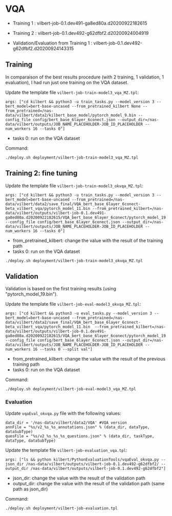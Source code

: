 # VQA
* Training 1 : vilbert-job-0.1.dev491-ga8ed80a.d20200922182615
* Training 2 : vilbert-job-0.1.dev492-g62dfbf2.d20200924004919

* Validation/Evaluation from Training 1 : vilbert-job-0.1.dev492-g62dfbf2.d20200924143315


## Training
In comparaison of the best results procedure (with 2 training, 1 validation, 1 evaluation), I had run just one training on the VQA dataset.


Update the template file `vilbert-job-train-model3_vqa_MZ.tpl`:
```console
args: ["cd kilbert && python3 -u train_tasks.py --model_version 3 --bert_model=bert-base-uncased --from_pretrained_kilbert None --from_pretrained=/nas-data/vilbert/data2/kilbert_base_model/pytorch_model_9.bin --config_file config/bert_base_6layer_6conect.json --output_dir=/nas-data/vilbert/outputs/JOB_NAME_PLACEHOLDER-JOB_ID_PLACEHOLDER --num_workers 16 --tasks 0"]
```
* tasks 0: run on the VQA dataset

Command:
```console
./deploy.sh deployment/vilbert-job-train-model3_vqa_MZ.tpl
```

## Training 2: fine tuning

Update the template file `vilbert-job-train-model3_okvqa_MZ.tpl`:

```console
args: ["cd kilbert && python3 -u train_tasks.py --model_version 3 --bert_model=bert-base-uncased --from_pretrained=/nas-data/vilbert/data2/save_final/VQA_bert_base_6layer_6conect-beta_vilbert_vqa/pytorch_model_11.bin --from_pretrained_kilbert=/nas-data/vilbert/outputs/vilbert-job-0.1.dev491-ga8ed80a.d20200922182615/VQA_bert_base_6layer_6conect/pytorch_model_19.bin --config_file config/bert_base_6layer_6conect.json --output_dir=/nas-data/vilbert/outputs/JOB_NAME_PLACEHOLDER-JOB_ID_PLACEHOLDER --num_workers 16 --tasks 0"]     
```
* from_pretrained_kilbert: change the value with the result of the training path
* tasks 0: run on the VQA dataset

```console
./deploy.sh deployment/vilbert-job-train-model3_okvqa_MZ.tpl 
```

## Validation
Validation is based on the first training results (using "pytorch_model_19.bin").


Update the template file `vilbert-job-eval-model3_okvqa_MZ.tpl`:
```
args: ["cd kilbert && python3 -u eval_tasks.py --model_version 3 --bert_model=bert-base-uncased --from_pretrained=/nas-data/vilbert/data2/save_final/VQA_bert_base_6layer_6conect-beta_vilbert_vqa/pytorch_model_11.bin  --from_pretrained_kilbert=/nas-data/vilbert/outputs/vilbert-job-0.1.dev491-ga8ed80a.d20200922182615/VQA_bert_base_6layer_6conect/pytorch_model_19.bin --config_file config/bert_base_6layer_6conect.json --output_dir=/nas-data/vilbert/outputs/JOB_NAME_PLACEHOLDER-JOB_ID_PLACEHOLDER --num_workers 16 --tasks 0 --split val"]
```
* from_pretrained_kilbert: change the value with the result of the previous training path
* tasks 0: run on the VQA dataset


Command:
```console
./deploy.sh deployment/vilbert-job-eval-model3_vqa_MZ.tpl
```


### Evaluation

Update `vqaEval_okvqa.py` file with the following values:
```console
data_dir = '/nas-data/vilbert/data2/VQA' #VQA version
annFile = "%s/v2_%s_%s_annotations.json" % (data_dir, dataType, dataSubType)
quesFile = "%s/v2_%s_%s_%s_questions.json" % (data_dir, taskType, dataType, dataSubType)
```

Update the template file `vilbert-job-evaluation_vqa.tpl`:
```console
args: ["ls && python kilbert/PythonEvaluationTools/vqaEval_okvqa.py --json_dir /nas-data/vilbert/outputs/vilbert-job-0.1.dev492-g62dfbf2/ --output_dir /nas-data/vilbert/outputs/vilbert-job-0.1.dev492-g62dfbf2"]
```
* json_dir: change the value with the result of the validation path
* output_dir: change the value with the result of the validation path (same path as json_dir)


Command:
```console
./deploy.sh deployment/vilbert-job-evaluation.tpl
```

